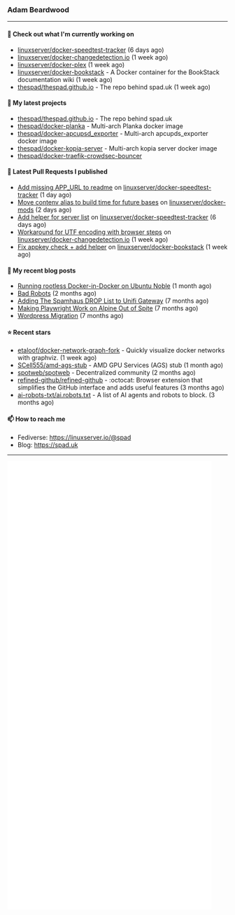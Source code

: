 ### Adam Beardwood
---
#### 👷 Check out what I'm currently working on

- [linuxserver/docker-speedtest-tracker](https://github.com/linuxserver/docker-speedtest-tracker) (6 days ago)
- [linuxserver/docker-changedetection.io](https://github.com/linuxserver/docker-changedetection.io) (1 week ago)
- [linuxserver/docker-plex](https://github.com/linuxserver/docker-plex) (1 week ago)
- [linuxserver/docker-bookstack](https://github.com/linuxserver/docker-bookstack) - A Docker container for the BookStack documentation wiki (1 week ago)
- [thespad/thespad.github.io](https://github.com/thespad/thespad.github.io) - The repo behind spad.uk (1 week ago)

#### 🌱 My latest projects

- [thespad/thespad.github.io](https://github.com/thespad/thespad.github.io) - The repo behind spad.uk
- [thespad/docker-planka](https://github.com/thespad/docker-planka) - Multi-arch Planka docker image
- [thespad/docker-apcupsd_exporter](https://github.com/thespad/docker-apcupsd_exporter) - Multi-arch apcupds_exporter docker image
- [thespad/docker-kopia-server](https://github.com/thespad/docker-kopia-server) - Multi-arch kopia server docker image 
- [thespad/docker-traefik-crowdsec-bouncer](https://github.com/thespad/docker-traefik-crowdsec-bouncer)

#### 🔨 Latest Pull Requests I published

- [Add missing APP_URL to readme](https://github.com/linuxserver/docker-speedtest-tracker/pull/32) on [linuxserver/docker-speedtest-tracker](https://github.com/linuxserver/docker-speedtest-tracker) (1 day ago)
- [Move contenv alias to build time for future bases](https://github.com/linuxserver/docker-mods/pull/969) on [linuxserver/docker-mods](https://github.com/linuxserver/docker-mods) (2 days ago)
- [Add helper for server list](https://github.com/linuxserver/docker-speedtest-tracker/pull/30) on [linuxserver/docker-speedtest-tracker](https://github.com/linuxserver/docker-speedtest-tracker) (6 days ago)
- [Workaround for UTF encoding with browser steps](https://github.com/linuxserver/docker-changedetection.io/pull/25) on [linuxserver/docker-changedetection.io](https://github.com/linuxserver/docker-changedetection.io) (1 week ago)
- [Fix appkey check &#43; add helper](https://github.com/linuxserver/docker-bookstack/pull/234) on [linuxserver/docker-bookstack](https://github.com/linuxserver/docker-bookstack) (1 week ago)

#### 📜 My recent blog posts

- [Running rootless Docker-in-Docker on Ubuntu Noble](https://www.spad.uk/posts/rootless-dind-noble/) (1 month ago)
- [Bad Robots](https://www.spad.uk/posts/bad-robots/) (2 months ago)
- [Adding The Spamhaus DROP List to Unifi Gateway](https://www.spad.uk/posts/adding-spamhaus-drop-list-to-unifi-gateway/) (7 months ago)
- [Making Playwright Work on Alpine Out of Spite](https://www.spad.uk/posts/making-playwright-work-on-alpine-out-of-spite/) (7 months ago)
- [Wordpress Migration](https://www.spad.uk/posts/wordpress-migration/) (7 months ago)

#### ⭐ Recent stars

- [etaloof/docker-network-graph-fork](https://github.com/etaloof/docker-network-graph-fork) - Quickly visualize docker networks with graphviz. (1 week ago)
- [SCell555/amd-ags-stub](https://github.com/SCell555/amd-ags-stub) - AMD GPU Services (AGS) stub (1 month ago)
- [spotweb/spotweb](https://github.com/spotweb/spotweb) - Decentralized community (2 months ago)
- [refined-github/refined-github](https://github.com/refined-github/refined-github) - :octocat: Browser extension that simplifies the GitHub interface and adds useful features (3 months ago)
- [ai-robots-txt/ai.robots.txt](https://github.com/ai-robots-txt/ai.robots.txt) - A list of AI agents and robots to block. (3 months ago)

#### 📫 How to reach me
- Fediverse: https://linuxserver.io/@spad
- Blog: https://spad.uk
---
<img src="https://raw.githubusercontent.com/thespad/thespad/main/github-metrics.svg">
